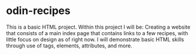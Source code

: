 # odin-recipes
This is a basic HTML project.
Within this project I will be:
Creating a website that consists of a main index page that contains links to a few recipes, with little focus on design as of right now. I will demonstrate basic HTML skills through use of tags, elements, attributes, and more.
